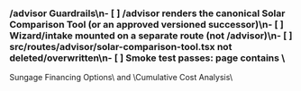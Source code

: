 ### /advisor Guardrails\n- [ ] /advisor renders the canonical Solar Comparison Tool (or an approved versioned successor)\n- [ ] Wizard/intake mounted on a separate route (not /advisor)\n- [ ] src/routes/advisor/solar-comparison-tool.tsx not deleted/overwritten\n- [ ] Smoke test passes: page contains \
Sungage
Financing
Options\ and \Cumulative
Cost
Analysis\
